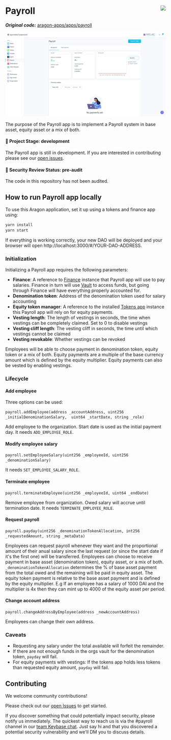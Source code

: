 # Payroll <img align="right" src="https://github.com/1Hive/website/blob/master/website/static/img/bee.png" height="80px" />

_**Original code:**_ [aragon-apps/apps/payroll](https://github.com/aragon/aragon-apps/tree/master/future-apps/payroll)

<a href="https://installer.1hive.org"><img src="docs/assets/screenshot.png" /></a>

The purpose of the Payroll app is to implement a Payroll system in base asset, equity asset or a mix of both.

#### 🐲 Project Stage: development

The Payroll app is still in development. If you are interested in contributing please see our [open issues](https://github.com/1hive/payroll-app).

#### 🚨 Security Review Status: pre-audit

The code in this repository has not been audited.

## How to run Payroll app locally

To use this Aragon application, set it up using a tokens and finance app using:

```sh
yarn install
yarn start
```

If everything is working correctly, your new DAO will be deployed and your browser will open http://localhost:3000/#/YOUR-DAO-ADDRESS.

### Initialization

Initializing a Payroll app requires the following parameters:

- **Finance**: A reference to [Finance](https://github.com/aragon/aragon-apps/tree/master/apps/finance) instance that Payroll app will use to pay salaries. Finance in turn will use [Vault](https://github.com/aragon/aragon-apps/tree/master/apps/vault) to access funds, but going through Finance will have everything properly accounted for.
- **Denomination token**: Address of the denomination token used for salary accounting
- **Equity token manager**: A reference to the installed [Tokens app](https://github.com/aragon/aragon-apps/tree/master/apps/token-manager) instance this Payroll app will rely on for equity payments.
- **Vesting length**: The length of vestings in seconds, the time when vestings can be completely claimed. Set to 0 to disable vestings
- **Vesting cliff length**: The vesting cliff in seconds, the time until which vestings cannot be claimed
- **Vesting revokable**: Whether vestings can be revoked

Employees will be able to choose payment in denomination token, equity token or a mix of both. Equity payments are a multiple of the base currency amount which is defined by the equity multiplier. Equity payments can also be vested by enabling vestings.

### Lifecycle


#### Add employee
Three options can be used:
```
payroll.addEmployee(address _accountAddress, uint256 _initialDenominationSalary,  uint64 _startDate, string _role)
```
Add employee to the organization. Start date is used as the initial payment day. It needs `ADD_EMPLOYEE_ROLE`.

#### Modify employee salary
```
payroll.setEmployeeSalary(uint256 _employeeId, uint256 _denominationSalary)
```
It needs `SET_EMPLOYEE_SALARY_ROLE`.

#### Terminate employee
```
payroll.terminateEmployee(uint256 _employeeId, uint64 _endDate)
```

Remove employee from organization. Owed salary will accrue until termination date. It needs `TERMINATE_EMPLOYEE_ROLE`.

#### Request payroll
```
payroll.payday(uint256 _denominationTokenAllocation, int256 _requestedAmount, string _metaData)
```
Employees can request payroll whenever they want and the proportional amount of their anual salary since the last request (or since the start date if it's the first one) will be transferred.
Employees can choose to receive payment in base asset (denomination token), equity asset, or a mix of both. `_denominationTokenAllocation` determines the % of base asset payment from the total owed and the remaining will be paid in equity asset. The equity token payment is relative to the base asset payment and is defined by the equity multiplier. E.g If an employee has a salary of 1000 DAI and the multiplier is 4x then they can mint up to 4000 of the equity asset per period.

#### Change account address
```
payroll.changeAddressByEmployee(address _newAccountAddress)
```
Employees can change their own address.

### Caveats

- Requesting any salary under the total available will forfeit the remainder.
- If there are not enough funds in the orgs vault for the denomination token, `payday` will fail.
- For equity payments with vestings: If the tokens app holds less tokens than requested equity amount, `payday` will fail.


## Contributing

We welcome community contributions!

Please check out our [open Issues](https://github.com/1Hive/payroll-app/issues) to get started.

If you discover something that could potentially impact security, please notify us immediately. The quickest way to reach us is via the #payroll channel in our [team Keybase chat](https://1hive.org/contribute/keybase). Just say hi and that you discovered a potential security vulnerability and we'll DM you to discuss details.
